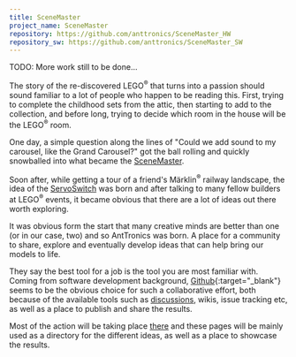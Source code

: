 ```yaml
---
title: SceneMaster
project_name: SceneMaster
repository: https://github.com/anttronics/SceneMaster_HW
repository_sw: https://github.com/anttronics/SceneMaster_SW
---
```


TODO: More work still to be done...

The story of the re-discovered LEGO<sup>&reg;</sup> that turns into a passion should sound familiar to a lot of people who happen to be reading this. First, trying to complete the childhood sets from the attic, then starting to add to the collection, and before long, trying to decide which room in the house will be the LEGO<sup>&reg;</sup> room.

One day, a simple question along the lines of "Could we add sound to my carousel, like the Grand Carousel?" got the ball rolling and quickly snowballed into what became the [SceneMaster][scenemaster]. 

Soon after, while getting a tour of a friend's Märklin<sup>&reg;</sup> railway landscape, the idea of the [ServoSwitch][servoswitch] was born and after talking to many fellow builders at LEGO<sup>&reg;</sup> events, it became obvious that there are a lot of ideas out there worth exploring.

It was obvious form the start that many creative minds are better than one (or in our case, two) and so AntTronics was born. A place for a community to share, explore and eventually develop ideas that can help bring our models to life.

They say the best tool for a job is the tool you are most familiar with. Coming from software development background, [Github](http://github.com){:target="_blank"} seems to be the obvious choice for such a collaborative effort, both because of the available tools such as [discussions][discussions], wikis, issue tracking etc, as well as a place to publish and share the results.

Most of the action will be taking place [there](https://github.com/orgs/anttronics/repositories) and these pages will be mainly used as a directory for the different ideas, as well as a place to showcase the results.

[scenemaster]: /projects/scenemaster
[servoswitch]: /projects/servoswitch

[discussions]: https://github.com/orgs/anttronics/discussions
[repositories]: https://github.com/orgs/anttronics/repositories
